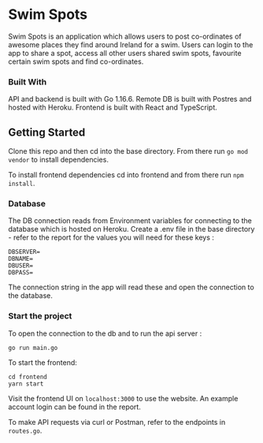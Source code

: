 # Swim Spots

Swim Spots is an application which allows users to post co-ordinates of awesome places they find around Ireland for a swim. Users can login to the app to share a spot, access all other users shared swim spots, favourite certain swim spots and find co-ordinates.

### Built With

API and backend is built with Go 1.16.6.
Remote DB is built with Postres and hosted with Heroku.
Frontend is built with React and TypeScript.

## Getting Started

Clone this repo and then cd into the base directory. From there run `go mod vendor` to install dependencies.

To install frontend dependencies cd into frontend and from there run `npm install`.

### Database

The DB connection reads from Environment variables for connecting to the database which is hosted on Heroku.
Create a .env file in the base directory - refer to the report for the values you will need for these keys :

```
DBSERVER=
DBNAME=
DBUSER=
DBPASS=
```

The connection string in the app will read these and open the connection to the database.

### Start the project

To open the connection to the db and to run the api server :

```
go run main.go
```

To start the frontend:

```
cd frontend
yarn start
```

Visit the frontend UI on `localhost:3000` to use the website.
An example account login can be found in the report.

To make API requests via curl or Postman, refer to the endpoints in `routes.go`.
